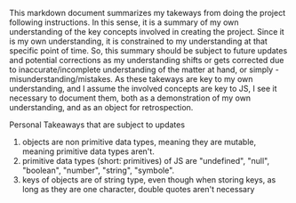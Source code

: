 This markdown document summarizes my takeways from doing the project following instructions.
In this sense, it is a summary of my own understanding of the key concepts involved in creating the project.
Since it is my own understanding, it is constrained to my understanding at that specific point of time.
So, this summary should be subject to future updates and potential corrections as my understanding shifts or gets corrected due to inaccurate/incomplete understanding of the matter at hand, or simply - misunderstanding/mistakes. 
As these takeways are key to my own understanding, and I assume the involved concepts are key to JS,
I see it necessary to document them, both as a demonstration of my own understanding, and as an object for retrospection. 


Personal Takeaways that are subject to updates
1. objects are non primitive data types, meaning they are mutable, meaning primitive data types aren't. 
2. primitive data types (short: primitives) of JS are "undefined", "null", "boolean", "number", "string", "symbole".
3. keys of objects are of string type, even though when storing keys, as long as they are one character, double quotes aren't necessary
